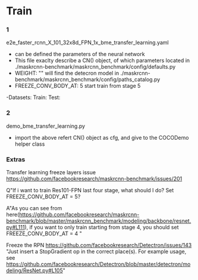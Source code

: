 # Train

### 1
e2e_faster_rcnn_X_101_32x8d_FPN_1x_bme_transfer_learning.yaml
  - can be defined the parameters of the neural network
  - This file exaclty describe a CN() object, of which parameters located in ./maskrcnn-benchmark/maskrcnn_benchmark/config/defaults.py
  - WEIGHT: "" will find the detecron model in ./maskrcnn-benchmark/maskrcnn_benchmark/config/paths_catalog.py
  - FREEZE_CONV_BODY_AT: 5 start train from stage 5
  
  -Datasets: 
    Train:
    Test: 
  
### 2
demo_bme_transfer_learning.py
  - import the above refert CN() object as cfg, and give to the COCODemo helper class
  
  
  
### Extras
  Transfer learning freeze layers issue
  https://github.com/facebookresearch/maskrcnn-benchmark/issues/201
  
  Q"If i want to train Res101-FPN last four stage, what should I do? Set FREEZE_CONV_BODY_AT = 5?
  
  A"As you can see from here(https://github.com/facebookresearch/maskrcnn-benchmark/blob/master/maskrcnn_benchmark/modeling/backbone/resnet.py#L111),
    if you want to only train starting from stage 4, you should set FREEZE_CONV_BODY_AT = 4 "
    
    
  Freeze the RPN
  https://github.com/facebookresearch/Detectron/issues/143
  "Just insert a StopGradient op in the correct place(s). For example usage, see https://github.com/facebookresearch/Detectron/blob/master/detectron/modeling/ResNet.py#L105"
